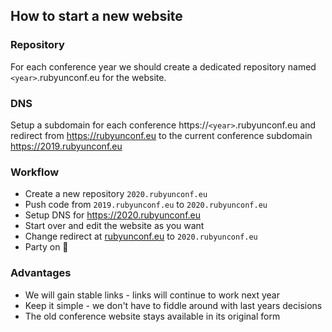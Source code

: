 ## How to start a new website

### Repository

For each conference year we should create a dedicated repository named `<year>`.rubyunconf.eu for the website.

### DNS

Setup a subdomain for each conference https://`<year>`.rubyunconf.eu and redirect from https://rubyunconf.eu to the current conference subdomain https://2019.rubyunconf.eu

### Workflow

* Create a new repository `2020.rubyunconf.eu`
* Push code from `2019.rubyunconf.eu` to `2020.rubyunconf.eu`
* Setup DNS for https://2020.rubyunconf.eu
* Start over and edit the website as you want
* Change redirect at [rubyunconf.eu](https://github.com/rubyunconfeu/website-root-redirector) to `2020.rubyunconf.eu`
* Party on :tada:

### Advantages

* We will gain stable links - links will continue to work next year 
* Keep it simple - we don't have to fiddle around with last years decisions 
* The old conference website stays available in its original form